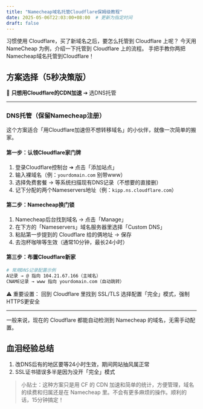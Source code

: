 ```yaml
---
title: "Namecheap域名托管Cloudflare保姆级教程"
date: 2025-05-06T22:03:00+08:00  # 更新为指定时间
draft: false
---
```


习惯使用 Cloudflare，买了新域名之后，要怎么托管到 Cloudflare 上呢？
今天用 NameCheap 为例，介绍一下托管到 Cloudflare 上的流程。
手把手教你两把Namecheap域名托管到Cloudflare！

## 方案选择（5秒决策版）
🔹 **只想用Cloudflare的CDN加速** ➔ 选DNS托管

---

### DNS托管（保留Namecheap注册）
这个方案适合「用Cloudflare加速但不想转移域名」的小伙伴，就像一次简单的搬家。

#### 第一步：认领Cloudflare家门牌
1. 登录Cloudflare控制台 ➔ 点击「添加站点」
2. 输入裸域名（例：`yourdomain.com` 别带www）
3. 选择免费套餐 → 等系统扫描现有DNS记录（不想要的直接删）
4. 记下分配的两个Nameservers地址（例：`kipp.ns.cloudflare.com`）

#### 第二步：Namecheap换门锁
1. Namecheap后台找到域名 → 点击「Manage」
2. 在下方的「Nameservers」域名服务器里选择「Custom DNS」
3. 粘贴第一步提到的 Cloudflare 给的俩地址 → 保存
4. 去泡杯咖啡等生效（通常10分钟，最长24小时）

#### 第三步：布置Cloudflare新家
```bash
# 常用DNS记录配置示例
A记录 → @ 指向 104.21.67.166（主域名）
CNAME记录 → www 指向 yourdomain.com（自动跳转）
```
⚠️ 重要设置：
回到 Cloudflare 里找到 SSL/TLS 选择配置「完全」模式，强制HTTPS更安全

---
一般来说，现在的 Cloudflare 都能自动检测到 Namecheap 的域名，无需手动配置。



## 血泪经验总结
1. 改DNS后有的地区要等24小时生效，期间网站抽风属正常
2. SSL证书错误多半是因为没开「完全」模式


> 小贴士：这种方案只是用 CF 的 CDN 加速和简单的统计，方便管理，域名的续费和归属还是在 Namecheap 里。不会有更多麻烦的操作。顺利的话，15分钟搞定！
